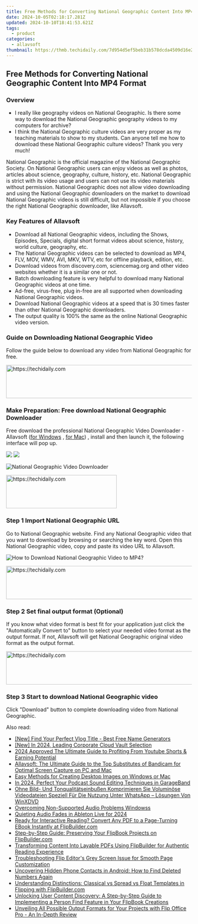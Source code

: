 ```yaml
---
title: Free Methods for Converting National Geographic Content Into MP4 Format
date: 2024-10-05T02:18:17.281Z
updated: 2024-10-10T18:41:53.621Z
tags:
  - product
categories:
  - allavsoft
thumbnail: https://thmb.techidaily.com/7d954d5ef5beb31b578dcda4509d16e23f0ef0d1b79a76b01e4834ddb01328ea.jpg
---
```


## Free Methods for Converting National Geographic Content Into MP4 Format

### Overview

* I really like geography videos on National Geographic. Is there some way to download the National Geographic geography videos to my computers for archive?
* I think the National Geographic culture videos are very proper as my teaching materials to show to my students. Can anyone tell me how to download these National Geographic culture videos? Thank you very much!

National Geographic is the official magazine of the National Geographic Society. On National Geographic users can enjoy videos as well as photos, articles about science, geography, culture, history, etc. National Geographic is strict with its video usage and users can not use its video materials without permission. National Geographic does not allow video downloading and using the National Geographic downloaders on the market to download National Geographic videos is still difficult, but not impossible if you choose the right National Geographic downloader, like Allavsoft.

### Key Features of Allavsoft

* Download all National Geographic videos, including the Shows, Episodes, Specials, digital short format videos about science, history, world culture, geography, etc.
* The National Geographic videos can be selected to download as MP4, FLV, MOV, WMV, AVI, MKV, WTV, etc for offline playback, edition, etc.
* Download videos from discovery.com, sciencemag.org and other video websites whether it is a similar one or not.
* Batch downloading feature is very helpful to download many National Geographic videos at one time.
* Ad-free, virus-free, plug in-free are all supported when downloading National Geographic videos.
* Download National Geographic videos at a speed that is 30 times faster than other National Geographic downloaders.
* The output quality is 100% the same as the online National Geographic video version.

### Guide on Downloading National Geographic Video

Follow the guide below to download any video from National Geographic for free.

<!-- affiliate ads begin -->
<a href="https://appsumo.8odi.net/c/5597632/2087409/7443" target="_top" id="2087409">
  <img src="//a.impactradius-go.com/display-ad/7443-2087409" border="0" alt="https://techidaily.com" width="728" height="90"/>
</a>
<img height="0" width="0" src="https://appsumo.8odi.net/i/5597632/2087409/7443" style="position:absolute;visibility:hidden;" border="0" />
<!-- affiliate ads end -->

### Make Preparation: Free download National Geographic Downloader

Free download the professional National Geographic Video Downloader - Allavsoft ([for Windows](https://tools.techidaily.com/allavsoft/products/) , [for Mac](https://tools.techidaily.com/allavsoft/products/)) , install and then launch it, the following interface will pop up.

[![](https://www.allavsoft.com/how-to/../images/how-to/free-download-win.jpg)](https://tools.techidaily.com/allavsoft/products/) [![](https://www.allavsoft.com/how-to/../images/how-to/free-download-mac.jpg)](https://tools.techidaily.com/allavsoft/products/)

![National Geographic Video Downloader](https://www.allavsoft.com/how-to/../images/allavsoft/screen-shot-600.jpg)

<!-- affiliate ads begin -->
<a href="https://aligracehair.sjv.io/c/5597632/1925468/19272" target="_top" id="1925468">
  <img src="//a.impactradius-go.com/display-ad/19272-1925468" border="0" alt="https://techidaily.com" width="300" height="90"/>
</a>
<img height="0" width="0" src="https://aligracehair.sjv.io/i/5597632/1925468/19272" style="position:absolute;visibility:hidden;" border="0" />
<!-- affiliate ads end -->

### Step 1 Import National Geographic URL

Go to National Geographic website. Find any National Geographic video that you want to download by browsing or searching the key word. Open this National Geographic video, copy and paste its video URL to Allavsoft.

![How to Download National Geographic Video to MP4?](https://www.allavsoft.com/how-to/../images/how-to/download-rtmp-video/download-rtmp-video.jpg)

<!-- affiliate ads begin -->
<a href="https://appsumo.8odi.net/c/5597632/2068433/7443" target="_top" id="2068433">
  <img src="//a.impactradius-go.com/display-ad/7443-2068433" border="0" alt="https://techidaily.com" width="728" height="90"/>
</a>
<img height="0" width="0" src="https://appsumo.8odi.net/i/5597632/2068433/7443" style="position:absolute;visibility:hidden;" border="0" />
<!-- affiliate ads end -->

### Step 2 Set final output format (Optional)

If you know what video format is best fit for your application just click the "Automatically Convert to" button to select your needed video format as the output format. If not, Allavsoft will get National Geographic original video format as the output format.

<!-- affiliate ads begin -->
<a href="https://appsumo.8odi.net/c/5597632/2118322/7443" target="_top" id="2118322">
  <img src="//a.impactradius-go.com/display-ad/7443-2118322" border="0" alt="https://techidaily.com" width="728" height="90"/>
</a>
<img height="0" width="0" src="https://appsumo.8odi.net/i/5597632/2118322/7443" style="position:absolute;visibility:hidden;" border="0" />
<!-- affiliate ads end -->

### Step 3 Start to download National Geographic video

Click "Download" button to complete downloading video from National Geographic.

<ins class="adsbygoogle"
     style="display:block"
     data-ad-format="autorelaxed"
     data-ad-client="ca-pub-7571918770474297"
     data-ad-slot="1223367746"></ins>

<ins class="adsbygoogle"
     style="display:block"
     data-ad-client="ca-pub-7571918770474297"
     data-ad-slot="8358498916"
     data-ad-format="auto"
     data-full-width-responsive="true"></ins>

<span class="atpl-alsoreadstyle">Also read:</span>
<div><ul>
<li><a href="https://youtube-stream.techidaily.com/new-find-your-perfect-vlog-title-best-free-name-generators/"><u>[New] Find Your Perfect Vlog Title - Best Free Name Generators</u></a></li>
<li><a href="https://fox-helps.techidaily.com/new-in-2024-leading-corporate-cloud-vault-selection/"><u>[New] In 2024, Leading Corporate Cloud Vault Selection</u></a></li>
<li><a href="https://youtube-help.techidaily.com/2024-approved-the-ultimate-guide-to-profiting-from-youtube-shorts-and-earning-potential/"><u>2024 Approved The Ultimate Guide to Profiting From Youtube Shorts & Earning Potential</u></a></li>
<li><a href="https://discover-data.techidaily.com/allavsoft-the-ultimate-guide-to-the-top-substitutes-of-bandicam-for-optimal-screen-capture-on-pc-and-mac/"><u>Allavsoft: The Ultimate Guide to the Top Substitutes of Bandicam for Optimal Screen Capture on PC and Mac</u></a></li>
<li><a href="https://tech-recovery.techidaily.com/easy-methods-for-creating-desktop-images-on-windows-or-mac/"><u>Easy Methods for Creating Desktop Images on Windows or Mac</u></a></li>
<li><a href="https://fox-links.techidaily.com/in-2024-perfect-your-podcast-sound-editing-techniques-in-garageband/"><u>In 2024, Perfect Your Podcast Sound Editing Techniques in GarageBand</u></a></li>
<li><a href="https://tech-revival.techidaily.com/ohne-bild-und-tonqualitatseinbussen-komprimieren-sie-voluminose-videodateien-speziell-fur-die-nutzung-unter-whatsapp-losungen-von-winxdvd/"><u>Ohne Bild- Und Tonqualitätseinbußen Komprimieren Sie Voluminöse Videodateien Speziell Für Die Nutzung Unter WhatsApp – Lösungen Von WinXDVD</u></a></li>
<li><a href="https://win11.techidaily.com/overcoming-non-supported-audio-problems-windowss/"><u>Overcoming Non-Supported Audio Problems Windowss</u></a></li>
<li><a href="https://extra-support.techidaily.com/quieting-audio-fades-in-ableton-live-for-2024/"><u>Quieting Audio Fades in Ableton Live for 2024</u></a></li>
<li><a href="https://discover-data.techidaily.com/ready-for-interactive-reading-convert-any-pdf-to-a-page-turning-ebook-instantly-at-flipbuildercom/"><u>Ready for Interactive Reading? Convert Any PDF to a Page-Turning EBook Instantly at FlipBuilder.com</u></a></li>
<li><a href="https://discover-data.techidaily.com/step-by-step-guide-preserving-your-flipbook-projects-on-flipbuildercom/"><u>Step-by-Step Guide: Preserving Your FlipBook Projects on FlipBuilder.com</u></a></li>
<li><a href="https://discover-data.techidaily.com/transforming-content-into-layable-pdfs-using-flipbuilder-for-authentic-reading-experience/"><u>Transforming Content Into Layable PDFs Using FlipBuilder for Authentic Reading Experience</u></a></li>
<li><a href="https://discover-data.techidaily.com/troubleshooting-flip-editors-grey-screen-issue-for-smooth-page-customization/"><u>Troubleshooting Flip Editor's Grey Screen Issue for Smooth Page Customization</u></a></li>
<li><a href="https://techtrends.techidaily.com/uncovering-hidden-phone-contacts-in-android-how-to-find-deleted-numbers-again/"><u>Uncovering Hidden Phone Contacts in Android: How to Find Deleted Numbers Again</u></a></li>
<li><a href="https://discover-data.techidaily.com/understanding-distinctions-classical-vs-spread-vs-float-templates-in-flipping-with-flipbuildercom/"><u>Understanding Distinctions: Classical vs Spread vs Float Templates in Flipping with FlipBuilder.com</u></a></li>
<li><a href="https://discover-data.techidaily.com/unlocking-user-content-discovery-a-step-by-step-guide-to-implementing-a-person-find-feature-in-your-flipbook-creations/"><u>Unlocking User Content Discovery: A Step-by-Step Guide to Implementing a Person Find Feature in Your FlipBook Creations</u></a></li>
<li><a href="https://discover-data.techidaily.com/unveiling-all-possible-output-formats-for-your-projects-with-flip-office-pro-an-in-depth-review/"><u>Unveiling All Possible Output Formats for Your Projects with Flip Office Pro - An In-Depth Review</u></a></li>
</ul></div>

